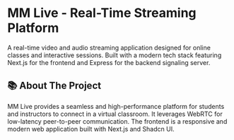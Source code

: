 
# MM Live - Real-Time Streaming Platform

A real-time video and audio streaming application designed for online classes and interactive sessions. Built with a modern tech stack featuring Next.js for the frontend and Express for the backend signaling server.

## 📚 About The Project
MM Live provides a seamless and high-performance platform for students and instructors to connect in a virtual classroom. It leverages WebRTC for low-latency peer-to-peer communication. The frontend is a responsive and modern web application built with Next.js and Shadcn UI.

